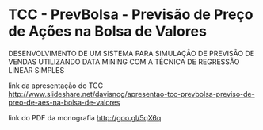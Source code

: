 TCC - PrevBolsa - Previsão de Preço de Ações na Bolsa de Valores
=========
DESENVOLVIMENTO DE UM SISTEMA PARA SIMULAÇÃO DE PREVISÃO DE VENDAS UTILIZANDO DATA MINING COM A TÉCNICA DE REGRESSÃO LINEAR SIMPLES

link da apresentação do TCC
http://www.slideshare.net/davisnog/apresentao-tcc-prevbolsa-previso-de-preo-de-aes-na-bolsa-de-valores

link do PDF da monografia
http://goo.gl/5qX6q

